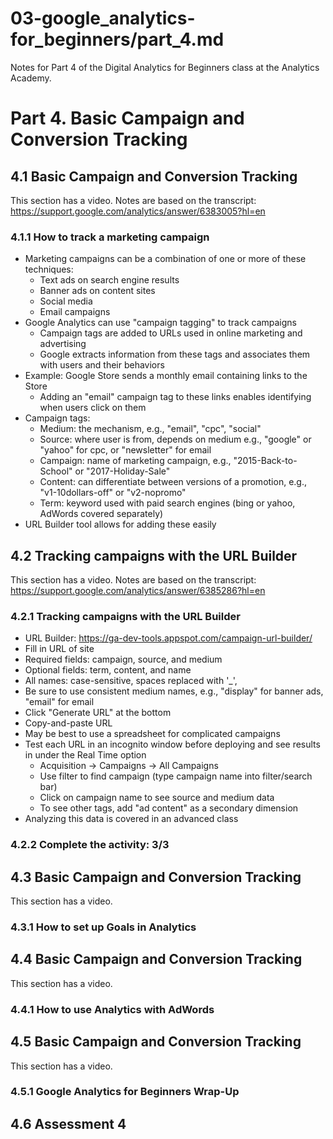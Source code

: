 # 03-google_analytics-for_beginners/part_4.md

Notes for Part 4 of the Digital Analytics for Beginners class at the Analytics Academy.

# Part 4. Basic Campaign and Conversion Tracking

## 4.1 Basic Campaign and Conversion Tracking

This section has a video.
Notes are based on the transcript: https://support.google.com/analytics/answer/6383005?hl=en

### 4.1.1 How to track a marketing campaign

- Marketing campaigns can be a combination of one or more of these techniques:
  - Text ads on search engine results
  - Banner ads on content sites
  - Social media
  - Email campaigns
- Google Analytics can use "campaign tagging" to track campaigns
  - Campaign tags are added to URLs used in online marketing and advertising
  - Google extracts information from these tags and associates them with users and their behaviors
- Example: Google Store sends a monthly email containing links to the Store
  - Adding an "email" campaign tag to these links enables identifying when users click on them
- Campaign tags:
  - Medium: the mechanism, e.g., "email", "cpc", "social"
  - Source: where user is from, depends on medium e.g., "google" or "yahoo" for cpc, or "newsletter" for email
  - Campaign: name of marketing campaign, e.g., "2015-Back-to-School" or "2017-Holiday-Sale"
  - Content: can differentiate between versions of a promotion, e.g., "v1-10dollars-off" or "v2-nopromo"
  - Term: keyword used with paid search engines (bing or yahoo, AdWords covered separately)
- URL Builder tool allows for adding these easily

## 4.2 Tracking campaigns with the URL Builder

This section has a video.
Notes are based on the transcript: https://support.google.com/analytics/answer/6385286?hl=en

### 4.2.1 Tracking campaigns with the URL Builder

- URL Builder: https://ga-dev-tools.appspot.com/campaign-url-builder/
- Fill in URL of site
- Required fields: campaign, source, and medium
- Optional fields: term, content, and name
- All names: case-sensitive, spaces replaced with '_',
- Be sure to use consistent medium names, e.g., "display" for banner ads, "email" for email
- Click "Generate URL" at the bottom
- Copy-and-paste URL
- May be best to use a spreadsheet for complicated campaigns
- Test each URL in an incognito window before deploying and see results in under the Real Time option
  - Acquisition -> Campaigns -> All Campaigns
  - Use filter to find campaign (type campaign name into filter/search bar)
  - Click on campaign name to see source and medium data
  - To see other tags, add "ad content" as a secondary dimension
- Analyzing this data is covered in an advanced class

### 4.2.2 Complete the activity: 3/3

## 4.3 Basic Campaign and Conversion Tracking

This section has a video.

### 4.3.1 How to set up Goals in Analytics

## 4.4 Basic Campaign and Conversion Tracking

This section has a video.

### 4.4.1 How to use Analytics with AdWords

## 4.5 Basic Campaign and Conversion Tracking

This section has a video.

### 4.5.1 Google Analytics for Beginners Wrap-Up

## 4.6 Assessment 4


